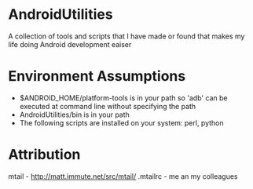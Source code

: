 AndroidUtilities
================

A collection of tools and scripts that I have made or found that makes my life doing
Android development eaiser

Environment Assumptions
================
- $ANDROID_HOME/platform-tools is in your path so 'adb' can be executed at command line without specifying the path
- AndroidUtilities/bin is in your path
- The following scripts are installed on your system: perl, python


Attribution
================
mtail - http://matt.immute.net/src/mtail/
.mtailrc - me an my colleagues


